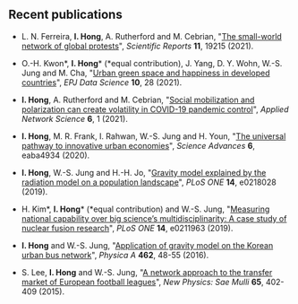 Recent publications
------
* L. N. Ferreira, **I. Hong**, A. Rutherford and M. Cebrian, "[The small-world network of global protests](https://doi.org/10.1038/s41598-021-98628-y)", *Scientific Reports* **11**, 19215 (2021).

* O.-H. Kwon&#42;, **I. Hong**&#42; (&#42;equal contribution), J. Yang, D. Y. Wohn, W.-S. Jung and M. Cha, "[Urban green space and happiness in developed countries](https://doi.org/10.1140/epjds/s13688-021-00278-7)", *EPJ Data Science* **10**, 28 (2021).

* **I. Hong**, A. Rutherford and M. Cebrian, "[Social mobilization and polarization can create volatility in COVID-19 pandemic control](https://doi.org/10.1007/s41109-021-00356-9)", *Applied Network Science* **6**, 1 (2021).

* **I. Hong**, M. R. Frank, I. Rahwan, W.-S. Jung and H. Youn, "[The universal pathway to innovative urban economies](https://doi.org/10.1126/sciadv.aba4934)", *Science Advances* **6**, eaba4934 (2020).

* **I. Hong**, W.-S. Jung and H.-H. Jo, "[Gravity model explained by the radiation model on a population landscape](https://doi.org/10.1371/journal.pone.0218028)", *PLoS ONE* **14**, e0218028 (2019).

* H. Kim&#42;, **I. Hong**&#42; (&#42;equal contribution) and W.-S. Jung, "[Measuring national capability over big science’s multidisciplinarity: A case study of nuclear fusion research](https://doi.org/10.1371/journal.pone.0211963)", *PLoS ONE* **14**, e0211963 (2019).

* **I. Hong** and W.-S. Jung, "[Application of gravity model on the Korean urban bus network](https://doi.org/10.1016/j.physa.2016.06.055)", *Physica A* **462**, 48-55 (2016).

* S. Lee, **I. Hong** and W.-S. Jung, "[A network approach to the transfer market of European football leagues](https://doi.org/10.3938/NPSM.65.402)", *New Physics: Sae Mulli* **65**, 402-409 (2015).
